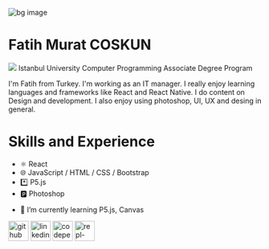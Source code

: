 ![bg image]([https://media.licdn.com/dms/image/D4E16AQElHyLOeH0Ulg/profile-displaybackgroundimage-shrink_350_1400/0/1690838100891?e=1696464000&v=beta&t=q5vqg7IiBYkYoEW0rpZA5oLCVPjzyRdI6jf9nIeFthA](https://www.linkedin.com/in/fmcoskun/overlay/background-image/))


# Fatih Murat COSKUN
<img src='https://www.istanbul.edu.tr/css/theme/default/img/logo/iu.png'> 
Istanbul University Computer Programming Associate Degree Program

I'm Fatih from Turkey. I'm working as an IT manager. I really enjoy learning languages and frameworks like React and React Native. I do content on Design and development. I also enjoy using photoshop, UI, UX and desing in general. 

# Skills and Experience

* ⚛️ React
* 🌐 JavaScript / HTML / CSS / Bootstrap
* *️⃣ P5.js
* 🅿️ Photoshop

- 🌱 I’m currently learning P5.js, Canvas 


[<img src='https://cdn.jsdelivr.net/npm/simple-icons@3.0.1/icons/github.svg' alt='github' height='40'>](https://github.com/fmcoskun)  [<img src='https://cdn.jsdelivr.net/npm/simple-icons@3.0.1/icons/linkedin.svg' alt='linkedin' height='40'>](https://www.linkedin.com/in/fmcoskun/)  [<img src='https://cdn.jsdelivr.net/npm/simple-icons@3.0.1/icons/codepen.svg' alt='codepen' height='40'>](https://codepen.io/fmcoskun)  [<img src='https://cdn.jsdelivr.net/npm/simple-icons@3.0.1/icons/repl-dot-it.svg' alt='repl-dot-it' height='40'>](https://replit.com/@fmcoskun)  

